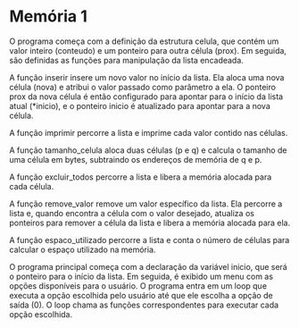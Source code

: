 # Memória 1

O programa começa com a definição da estrutura celula, que contém um valor inteiro (conteudo) e um ponteiro para outra célula (prox). Em seguida, são definidas as funções para manipulação da lista encadeada.

A função inserir insere um novo valor no início da lista. Ela aloca uma nova célula (nova) e atribui o valor passado como parâmetro a ela. O ponteiro prox da nova célula é então configurado para apontar para o início da lista atual (*inicio), e o ponteiro inicio é atualizado para apontar para a nova célula.

A função imprimir percorre a lista e imprime cada valor contido nas células.

A função tamanho_celula aloca duas células (p e q) e calcula o tamanho de uma célula em bytes, subtraindo os endereços de memória de q e p.

A função excluir_todos percorre a lista e libera a memória alocada para cada célula.

A função remove_valor remove um valor específico da lista. Ela percorre a lista e, quando encontra a célula com o valor desejado, atualiza os ponteiros para remover a célula da lista e libera a memória alocada para ela.

A função espaco_utilizado percorre a lista e conta o número de células para calcular o espaço utilizado na memória.

O programa principal começa com a declaração da variável inicio, que será o ponteiro para o início da lista. Em seguida, é exibido um menu com as opções disponíveis para o usuário. O programa entra em um loop que executa a opção escolhida pelo usuário até que ele escolha a opção de saída (0). O loop chama as funções correspondentes para executar cada opção escolhida.
